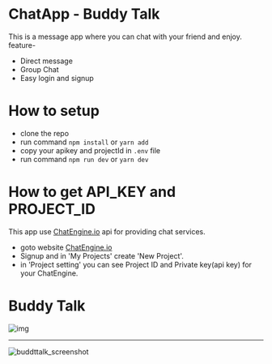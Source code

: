 # ChatApp - Buddy Talk
This is a message app where you can chat with your friend and enjoy.
feature-
  * Direct message
  * Group Chat
  * Easy login and signup

# How to setup
  * clone the repo
  * run command `npm install` or `yarn add`
  * copy your apikey and projectId in `.env` file
  * run command `npm run dev` or `yarn dev`

# How to get API_KEY and PROJECT_ID
This app use [ChatEngine.io](https://chatengine.io/) api for providing chat services.
  * goto website [ChatEngine.io](https://chatengine.io/)
  * Signup and in 'My Projects' create 'New Project'.
  * in 'Project setting' you can see Project ID and Private key(api key) for your ChatEngine.


# Buddy Talk

![img](https://github.com/vashukashyap/chatapp-BuddyTalk/assets/129667408/d5dedaee-e8c9-4990-b199-18814bf08ee5)

----

![buddttalk_screenshot](https://github.com/vashukashyap/chatapp-BuddyTalk/assets/129667408/0c5a6d4b-e0a1-4235-a37d-165becb4ed77)

